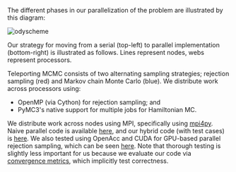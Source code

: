 The different phases in our parallelization of the problem are illustrated by this diagram:

![odyscheme](odyssey-setup.png)

Our strategy for moving from a serial (top-left) to parallel implementation (bottom-right) is illustrated as follows. Lines represent nodes, webs represent processors.

Teleporting MCMC consists of two alternating sampling strategies; rejection sampling (red) and Markov chain Monte Carlo (blue). We distribute work across processors using:

- OpenMP (via Cython) for rejection sampling; and
- PyMC3's native support for multiple jobs for Hamiltonian MC.

We distribute work across nodes using MPI, specifically using [mpi4py](http://mpi4py.scipy.org/). Naive parallel code is available [here](https://github.com/asross/cs205-project/blob/master/odyssey_setup/mpi_mcmc/mpi_mcmc.py), and our hybrid code (with test cases) is [here](https://github.com/asross/cs205-project/tree/master/odyssey_setup/teleporting_mcmc2). We also tested using OpenAcc and CUDA for GPU-based parallel rejection sampling, which can be seen [here](https://github.com/asross/cs205-project/tree/master/odyssey_rejection_sampling). Note that thorough testing is slightly less important for us because we evaluate our code via [convergence metrics](#results-conv), which implicitly test correctness.
